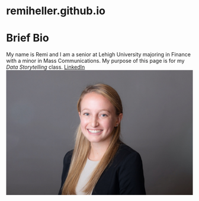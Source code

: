 # remiheller.github.io
# **Brief Bio**
My name is Remi and I am a senior at Lehigh University majoring in Finance with a minor in Mass Communications. My purpose of this page is for my *Data Storytelling* class.
[LinkedIn](https://www.linkedin.com/in/remi-heller-05bb39109/)
![Me](IMG_4852.JPG)
